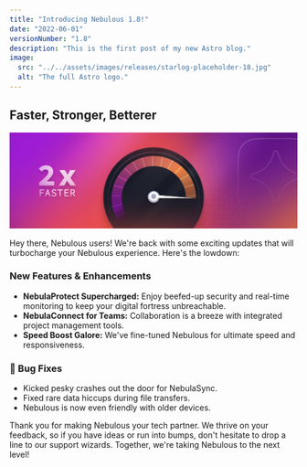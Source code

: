 ```yaml
---
title: "Introducing Nebulous 1.8!"
date: "2022-06-01"
versionNumber: "1.8"
description: "This is the first post of my new Astro blog."
image:
  src: "../../assets/images/releases/starlog-placeholder-18.jpg"
  alt: "The full Astro logo."
---
```


## Faster, Stronger, Betterer

![Nebulous 2.0 Release](../../assets/images/releases/starlog-placeholder-18.jpg)

Hey there, Nebulous users! We're back with some exciting updates that will turbocharge your Nebulous experience. Here's the lowdown:

### New Features & Enhancements

- **NebulaProtect Supercharged:** Enjoy beefed-up security and real-time monitoring to keep your digital fortress unbreachable.
- **NebulaConnect for Teams:** Collaboration is a breeze with integrated project management tools.
- **Speed Boost Galore:** We've fine-tuned Nebulous for ultimate speed and responsiveness.

### 🐞 Bug Fixes

- Kicked pesky crashes out the door for NebulaSync.
- Fixed rare data hiccups during file transfers.
- Nebulous is now even friendly with older devices.

Thank you for making Nebulous your tech partner. We thrive on your feedback, so if you have ideas or run into bumps, don't hesitate to drop a line to our support wizards. Together, we're taking Nebulous to the next level!
